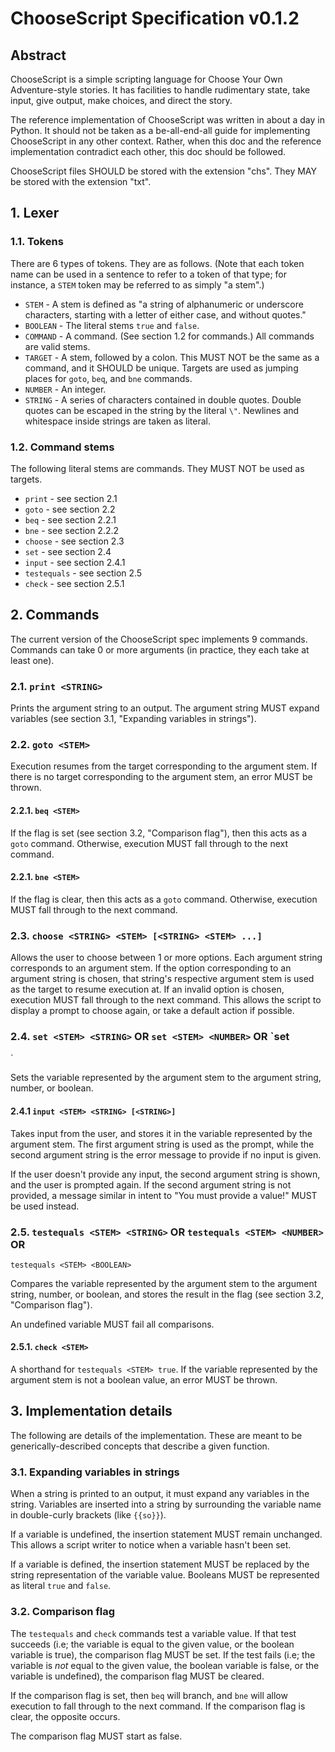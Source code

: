 # ChooseScript Specification v0.1.2

## Abstract

ChooseScript is a simple scripting language for Choose Your Own Adventure-style 
stories. It has facilities to handle rudimentary state, take input, give 
output, make choices, and direct the story.

The reference implementation of ChooseScript was written in about a day in 
Python. It should not be taken as a be-all-end-all guide for implementing 
ChooseScript in any other context. Rather, when this doc and the reference 
implementation contradict each other, this doc should be followed.

ChooseScript files SHOULD be stored with the extension "chs". They MAY be 
stored with the extension "txt".

## 1. Lexer

### 1.1. Tokens

There are 6 types of tokens. They are as follows. (Note that each token name 
can be used in a sentence to refer to a token of that type; for instance, a 
`STEM` token may be referred to as simply "a stem".)

 - `STEM` - A stem is defined as "a string of alphanumeric or underscore 
characters, starting with a letter of either case, and without quotes."
 - `BOOLEAN` - The literal stems `true` and `false`.
 - `COMMAND` - A command. (See section 1.2 for commands.) All commands are 
valid stems.
 - `TARGET` - A stem, followed by a colon. This MUST NOT be the same as a 
command, and it SHOULD be unique. Targets are used as jumping places for 
`goto`, `beq`, and `bne` commands.
 - `NUMBER` - An integer.
 - `STRING` - A series of characters contained in double quotes. Double quotes 
can be escaped in the string by the literal `\"`. Newlines and whitespace 
inside strings are taken as literal.

### 1.2. Command stems

The following literal stems are commands. They MUST NOT be used as targets.

 - `print` - see section 2.1
 - `goto` - see section 2.2
 - `beq` - see section 2.2.1
 - `bne` - see section 2.2.2
 - `choose` - see section 2.3
 - `set` - see section 2.4
 - `input` - see section 2.4.1
 - `testequals` - see section 2.5
 - `check` - see section 2.5.1

## 2. Commands

The current version of the ChooseScript spec implements 9 commands. Commands 
can take 0 or more arguments (in practice, they each take at least one).

### 2.1. `print <STRING>`

Prints the argument string to an output. The argument string MUST expand 
variables (see section 3.1, "Expanding variables in strings").

### 2.2. `goto <STEM>`

Execution resumes from the target corresponding to the argument stem. If there 
is no target corresponding to the argument stem, an error MUST be thrown.

#### 2.2.1. `beq <STEM>`

If the flag is set (see section 3.2, "Comparison flag"), then this acts as a 
`goto` command. Otherwise, execution MUST fall through to the next command.

#### 2.2.1. `bne <STEM>`

If the flag is clear, then this acts as a `goto` command. Otherwise, execution 
MUST fall through to the next command.

### 2.3. `choose <STRING> <STEM> [<STRING> <STEM> ...]`

Allows the user to choose between 1 or more options. Each argument string 
corresponds to an argument stem. If the option corresponding to an argument 
string is chosen, that string's respective argument stem is used as the target 
to resume execution at. If an invalid option is chosen, execution MUST fall 
through to the next command. This allows the script to display a prompt to 
choose again, or take a default action if possible.

### 2.4. `set <STEM> <STRING>` OR `set <STEM> <NUMBER>` OR `set <STEM> 
<BOOLEAN>`

Sets the variable represented by the argument stem to the argument string, 
number, or boolean.

#### 2.4.1 `input <STEM> <STRING> [<STRING>]`

Takes input from the user, and stores it in the variable represented by the 
argument stem. The first argument string is used as the prompt, while the 
second argument string is the error message to provide if no input is given.

If the user doesn't provide any input, the second argument string is shown, and 
the user is prompted again. If the second argument string is not provided, a 
message similar in intent to "You must provide a value!" MUST be used instead.

### 2.5. `testequals <STEM> <STRING>` OR `testequals <STEM> <NUMBER>` OR 
`testequals <STEM> <BOOLEAN>`

Compares the variable represented by the argument stem to the argument string, 
number, or boolean, and stores the result in the flag (see section 3.2, 
"Comparison flag").

An undefined variable MUST fail all comparisons.

#### 2.5.1. `check <STEM>`

A shorthand for `testequals <STEM> true`. If the variable represented by the 
argument stem is not a boolean value, an error MUST be thrown.

## 3. Implementation details

The following are details of the implementation. These are meant to be 
generically-described concepts that describe a given function.

### 3.1. Expanding variables in strings

When a string is printed to an output, it must expand any variables in the 
string. Variables are inserted into a string by surrounding the variable name 
in double-curly brackets (like `{{so}}`).

If a variable is undefined, the insertion statement MUST remain unchanged. This 
allows a script writer to notice when a variable hasn't been set.

If a variable is defined, the insertion statement MUST be replaced by the 
string representation of the variable value. Booleans MUST be represented as 
literal `true` and `false`.

### 3.2. Comparison flag

The `testequals` and `check` commands test a variable value. If that test 
succeeds (i.e; the variable is equal to the given value, or the boolean 
variable is true), the comparison flag MUST be set. If the test fails (i.e; the 
variable is *not* equal to the given value, the boolean variable is false, or 
the variable is undefined), the comparison flag MUST be cleared.

If the comparison flag is set, then `beq` will branch, and `bne` will allow 
execution to fall through to the next command. If the comparison flag is clear, 
the opposite occurs.

The comparison flag MUST start as false.
